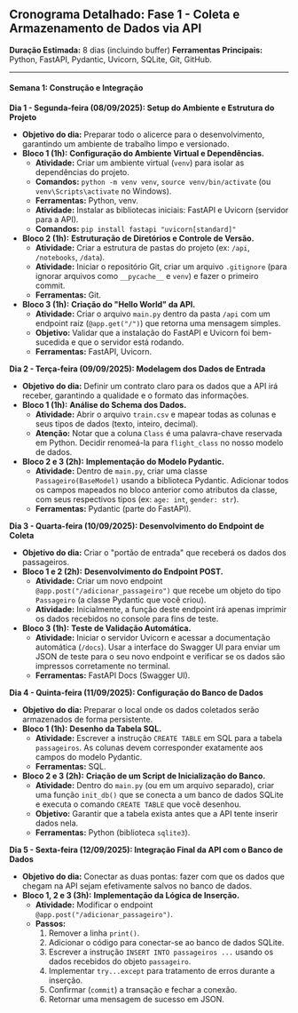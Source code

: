 ## **Cronograma Detalhado: Fase 1 - Coleta e Armazenamento de Dados via API**

**Duração Estimada:** 8 dias (incluindo buffer)
**Ferramentas Principais:** Python, FastAPI, Pydantic, Uvicorn, SQLite, Git, GitHub.

---

#### **Semana 1: Construção e Integração**

**Dia 1 - Segunda-feira (08/09/2025): Setup do Ambiente e Estrutura do Projeto**
* **Objetivo do dia:** Preparar todo o alicerce para o desenvolvimento, garantindo um ambiente de trabalho limpo e versionado.
* **Bloco 1 (1h):** **Configuração do Ambiente Virtual e Dependências.**
    * **Atividade:** Criar um ambiente virtual (`venv`) para isolar as dependências do projeto.
    * **Comandos:** `python -m venv venv`, `source venv/bin/activate` (ou `venv\Scripts\activate` no Windows).
    * **Ferramentas:** Python, venv.
    * **Atividade:** Instalar as bibliotecas iniciais: FastAPI e Uvicorn (servidor para a API).
    * **Comandos:** `pip install fastapi "uvicorn[standard]"`
* **Bloco 2 (1h):** **Estruturação de Diretórios e Controle de Versão.**
    * **Atividade:** Criar a estrutura de pastas do projeto (ex: `/api`, `/notebooks`, `/data`).
    * **Atividade:** Iniciar o repositório Git, criar um arquivo `.gitignore` (para ignorar arquivos como `__pycache__` e `venv`) e fazer o primeiro commit.
    * **Ferramentas:** Git.
* **Bloco 3 (1h):** **Criação do "Hello World" da API.**
    * **Atividade:** Criar o arquivo `main.py` dentro da pasta `/api` com um endpoint raiz (`@app.get("/")`) que retorna uma mensagem simples.
    * **Objetivo:** Validar que a instalação do FastAPI e Uvicorn foi bem-sucedida e que o servidor está rodando.
    * **Ferramentas:** FastAPI, Uvicorn.

**Dia 2 - Terça-feira (09/09/2025): Modelagem dos Dados de Entrada**
* **Objetivo do dia:** Definir um contrato claro para os dados que a API irá receber, garantindo a qualidade e o formato das informações.
* **Bloco 1 (1h):** **Análise do Schema dos Dados.**
    * **Atividade:** Abrir o arquivo `train.csv` e mapear todas as colunas e seus tipos de dados (texto, inteiro, decimal).
    * **Atenção:** Notar que a coluna `Class` é uma palavra-chave reservada em Python. Decidir renomeá-la para `flight_class` no nosso modelo de dados.
* **Bloco 2 e 3 (2h):** **Implementação do Modelo Pydantic.**
    * **Atividade:** Dentro de `main.py`, criar uma classe `Passageiro(BaseModel)` usando a biblioteca Pydantic. Adicionar todos os campos mapeados no bloco anterior como atributos da classe, com seus respectivos tipos (ex: `age: int`, `gender: str`).
    * **Ferramentas:** Pydantic (parte do FastAPI).

**Dia 3 - Quarta-feira (10/09/2025): Desenvolvimento do Endpoint de Coleta**
* **Objetivo do dia:** Criar o "portão de entrada" que receberá os dados dos passageiros.
* **Bloco 1 e 2 (2h):** **Desenvolvimento do Endpoint POST.**
    * **Atividade:** Criar um novo endpoint `@app.post("/adicionar_passageiro")` que recebe um objeto do tipo `Passageiro` (a classe Pydantic que você criou).
    * **Atividade:** Inicialmente, a função deste endpoint irá apenas imprimir os dados recebidos no console para fins de teste.
* **Bloco 3 (1h):** **Teste de Validação Automática.**
    * **Atividade:** Iniciar o servidor Uvicorn e acessar a documentação automática (`/docs`). Usar a interface do Swagger UI para enviar um JSON de teste para o seu novo endpoint e verificar se os dados são impressos corretamente no terminal.
    * **Ferramentas:** FastAPI Docs (Swagger UI).

**Dia 4 - Quinta-feira (11/09/2025): Configuração do Banco de Dados**
* **Objetivo do dia:** Preparar o local onde os dados coletados serão armazenados de forma persistente.
* **Bloco 1 (1h):** **Desenho da Tabela SQL.**
    * **Atividade:** Escrever a instrução `CREATE TABLE` em SQL para a tabela `passageiros`. As colunas devem corresponder exatamente aos campos do modelo Pydantic.
    * **Ferramentas:** SQL.
* **Bloco 2 e 3 (2h):** **Criação de um Script de Inicialização do Banco.**
    * **Atividade:** Dentro do `main.py` (ou em um arquivo separado), criar uma função `init_db()` que se conecta a um banco de dados SQLite e executa o comando `CREATE TABLE` que você desenhou.
    * **Objetivo:** Garantir que a tabela exista antes que a API tente inserir dados nela.
    * **Ferramentas:** Python (biblioteca `sqlite3`).

**Dia 5 - Sexta-feira (12/09/2025): Integração Final da API com o Banco de Dados**
* **Objetivo do dia:** Conectar as duas pontas: fazer com que os dados que chegam na API sejam efetivamente salvos no banco de dados.
* **Bloco 1, 2 e 3 (3h):** **Implementação da Lógica de Inserção.**
    * **Atividade:** Modificar o endpoint `@app.post("/adicionar_passageiro")`.
    * **Passos:**
        1.  Remover a linha `print()`.
        2.  Adicionar o código para conectar-se ao banco de dados SQLite.
        3.  Escrever a instrução `INSERT INTO passageiros ...` usando os dados recebidos do objeto `passageiro`.
        4.  Implementar `try...except` para tratamento de erros durante a inserção.
        5.  Confirmar (`commit`) a transação e fechar a conexão.
        6.  Retornar uma mensagem de sucesso em JSON.

